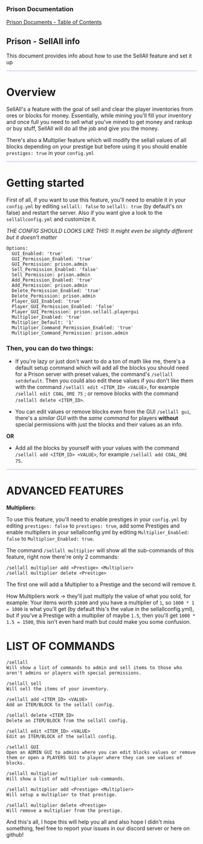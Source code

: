 ### Prison Documentation 
[Prison Documents - Table of Contents](prison_docs_000_toc.md)

## Prison - SellAll info

This document provides info about how to use the SellAll feature and set it up

<hr style="height:1px; border:none; color:#aaf; background-color:#aaf;">

# Overview

SellAll's a feature with the goal of sell and clear the player inventories from ores or blocks for money.
Essentially, while mining you'll fill your inventory and once full you need to sell what you've mined
to get money and rankup or buy stuff, SellAll will do all the job and give you the money. 

There's also a Multiplier feature which will modify the sellall values of all blocks depending on your prestige but before 
using it you should enable ```prestiges: true``` in your ```config.yml```

<hr style="height:1px; border:none; color:#aaf; background-color:#aaf;">

# Getting started

First of all, if you want to use this feature, you'll need to enable it in your ```config.yml``` by editing ```sellall: false``` to ```sellall: true``` (by default's on false) and restart the server.
Also if you want give a look to the ```sellallconfig.yml``` and customize it.

*THE CONFIG SHOULD LOOKS LIKE THIS:*
_It might even be slightly different but it doesn't matter_

```
Options:
  GUI_Enabled: 'true'
  GUI_Permission_Enabled: 'true'
  GUI_Permission: prison.admin
  Sell_Permission_Enabled: 'false'
  Sell_Permission: prison.admin
  Add_Permission_Enabled: 'true'
  Add_Permission: prison.admin
  Delete_Permission_Enabled: 'true'
  Delete_Permission: prison.admin
  Player_GUI_Enabled: 'true'
  Player_GUI_Permission_Enabled: 'false'
  Player_GUI_Permission: prison.sellall.playergui
  Multiplier_Enabled: 'true'
  Multiplier_Default: '1'
  Multiplier_Command_Permission_Enabled: 'true'
  Multiplier_Command_Permission: prison.admin
```

### Then, you can do two things:
* If you're lazy or just don't want to do a ton of math like me, there's a default setup command which will add all the blocks
you should need for a Prison server with preset values, the command's ```/sellall setdefault```.
Then you could also edit these values if you don't like them with the command ```/sellall edit <ITEM_ID> <VALUE>```, for example ```/sellall edit COAL_ORE 75``` ; or 
remove blocks with the command ```/sellall delete <ITEM_ID>```.

* You can edit values or remove blocks even from the GUI ```/sellall gui```, there's a _similar GUI_ with the _same command_ for 
players **without** special permissions with just the blocks and their values as an info.

**OR**

* Add all the blocks by yourself with your values with the command ```/sellall add <ITEM_ID> <VALUE>```, for example ```/sellall add COAL_ORE 75```.


<hr style="height:1px; border:none; color:#aaf; background-color:#aaf;">


# ADVANCED FEATURES

**Multipliers:**

To use this feature, you'll need to enable prestiges in your ```config.yml``` by editing ```prestiges: false``` to ```prestiges: true```, add some Prestiges and enable
multipliers in your sellallconfig.yml by editing ```Multiplier_Enabled: false``` to ```Multiplier_Enabled: true```.

The command ```/sellall multiplier``` will show all the sub-commands of this feature, right now there're only 2 commands:
```
/sellall multiplier add <Prestige> <Multiplier>
/sellall multiplier delete <Prestige>
```


The first one will add a Multiplier to a Prestige and the second will remove it.

How Multipliers work -> they'll just multiply the value of what you sold, for example: Your items worth ```$1000``` and you have a multiplier of ```1```,
so ```1000 * 1 = 1000``` is what you'll get (by default this's the value in the sellallconfig.yml), but if you've a Prestige with a multiplier of maybe ```1.5```, then
you'll get ```1000 * 1.5 = 1500```, this isn't even hard math but could make you some confusion. 

# LIST OF COMMANDS
```
/sellall
Will show a list of commands to admin and sell items to those who aren't admins or players with special permissions.

/sellall sell
Will sell the items of your inventory.

/sellall add <ITEM_ID> <VALUE>
Add an ITEM/BLOCK to the sellall config.

/sellall delete <ITEM_ID>
Delete an ITEM/BLOCK from the sellall config.

/sellall edit <ITEM_ID> <VALUE>
Edit an ITEM/BLOCK of the sellall config.

/sellall GUI
Open an ADMIN GUI to admins where you can edit blocks values or remove them or open a PLAYERS GUI to player where they can see values of blocks.

/sellall multiplier
Will show a list of multiplier sub-commands.

/sellall multiplier add <Prestige> <Multiplier>
Will setup a multiplier to that prestige.

/sellall multiplier delete <Prestige>
Will remove a multiplier from the prestige.
```

And this's all, I hope this will help you all and also hope I didn't miss something, feel free to report your issues in our discord server or here on github!
